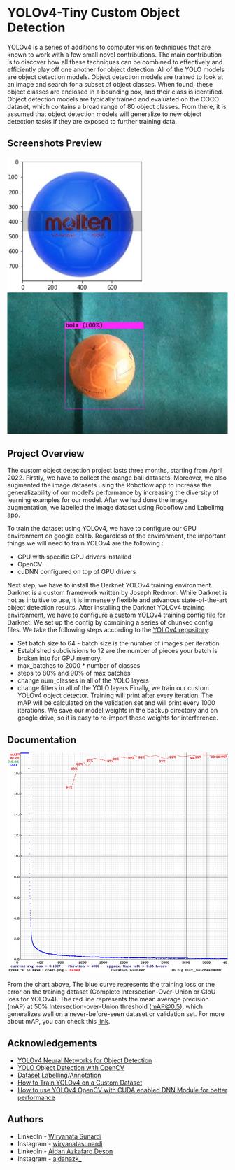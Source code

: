 # YOLOv4-Tiny Custom Object Detection

YOLOv4 is a series of additions to computer vision techniques that are known to work with a few small novel contributions. The main contribution is to discover how all these techniques can be combined to effectively and efficiently play off one another for object detection. All of the YOLO models are object detection models. Object detection models are trained to look at an image and search for a subset of object classes. When found, these object classes are enclosed in a bounding box, and their class is identified. Object detection models are typically trained and evaluated on the COCO dataset, which contains a broad range of 80 object classes. From there, it is assumed that object detection models will generalize to new object detection tasks if they are exposed to further training data.
## Screenshots Preview

![Screenshot Result](Test_Image/messageImage_1659175769546.jpg)
![Screenshot Result](Test_Image/messageImage_1659176482553.jpg)

## Project Overview

The custom object detection project lasts three months, starting from April 2022. Firstly, we have to collect the orange ball datasets. Moreover, we also augmented the image datasets using the Roboflow app to increase the generalizability of our model’s performance by increasing the diversity of learning examples for our model. After we had done the image augmentation, we labelled the image dataset using Roboflow and LabelImg app. 

To train the dataset using YOLOv4, we have to configure our GPU environment on google colab. Regardless of the environment, the important things we will need to train YOLOv4 are the following : 
- GPU with specific GPU drivers installed
- OpenCV
- cuDNN configured on top of GPU drivers

Next step, we have to install the Darknet YOLOv4 training environment. Darknet is a custom framework written by Joseph Redmon. While Darknet is not as intuitive to use, it is immensely flexible and advances state-of-the-art object detection results. After installing the Darknet YOLOv4 training environment, we have to configure a custom YOLOv4 training config file for Darknet. We set up the config by combining a series of chunked config files. We take the following steps according to the [YOLOv4 repository](https://github.com/AlexeyAB/darknet):
- Set batch size to 64 - batch size is the number of images per iteration
- Established subdivisions to 12 are the number of pieces your batch is broken into for GPU memory.
- max_batches to 2000 * number of classes
- steps to 80% and 90% of max batches
- change num_classes in all of the YOLO layers
- change filters in all of the YOLO layers
Finally, we train our custom YOLOv4 object detector. Training will print after every iteration. The mAP will be calculated on the validation set and will print every 1000 iterations. We save our model weights in the backup directory and on google drive, so it is easy to re-import those weights for interference. 


## Documentation

![chart_yolov4-tiny](Test_Image/chart_yolov4-tiny.png)

From the chart above, The blue curve represents the training loss or the error on the training dataset (Complete Intersection-Over-Union or CIoU loss for YOLOv4). The red line represents the mean average precision (mAP) at 50% Intersection-over-Union threshold (mAP@0.5), which generalizes well on a never-before-seen dataset or validation set. For more about mAP, you can check this [link](https://jonathan-hui.medium.com/map-mean-average-precision-for-object-detection-45c121a31173 ).



## Acknowledgements

 - [YOLOv4 Neural Networks for Object Detection](https://github.com/AlexeyAB/darknet)
 - [YOLO Object Detection with OpenCV](https://pyimagesearch.com/2018/11/12/yolo-object-detection-with-opencv/)
 - [Dataset Labelling/Annotation](https://medium.com/analytics-vidhya/image-dataset-labeling-annotation-bec3390eda2d)
 - [How to Train YOLOv4 on a Custom Dataset](https://blog.roboflow.com/training-yolov4-on-a-custom-dataset/)
 - [How to use YOLOv4 OpenCV with CUDA enabled DNN Module for better performance](https://github.com/kn1ghtf1re/YOLOv4-OpenCV-CUDA-DNN)


## Authors

-  LinkedIn  - [Wiryanata Sunardi](https://www.linkedin.com/in/wiryanata/)
-  Instagram - [wiryanatasunardi](https://www.instagram.com/wiryanatasunardi/)
-  LinkedIn  - [Aidan Azkafaro Deson](https://www.linkedin.com/in/aidan-azkafaro-deson-0323221b7/)
-  Instagram - [aidanazk_](https://www.instagram.com/aidanazk_/)
